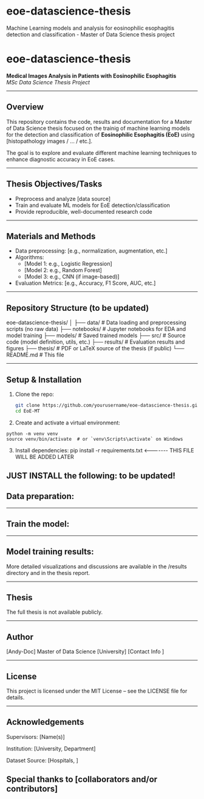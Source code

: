 # eoe-datascience-thesis
Machine Learning models and analysis for eosinophilic esophagitis detection and classification - Master of Data Science thesis project

# eoe-datascience-thesis

**Medical Images Analysis in Patients with Eosinophilic Esophagitis**  
_MSc Data Science Thesis Project_

---

## Overview

This repository contains the code, results and documentation for a Master of Data Science thesis focused on the trainig of machine learning models for the detection and classification of **Eosinophilic Esophagitis (EoE)** using [histopathology images / ... / etc.].

The goal is to explore and evaluate different machine learning techniques to enhance diagnostic accuracy in EoE cases.

---

## Thesis Objectives/Tasks

- Preprocess and analyze [data source]
- Train and evaluate ML models for EoE detection/classification
- Provide reproducible, well-documented research code

---

## Materials and Methods

- Data preprocessing: [e.g., normalization, augmentation, etc.]
- Algorithms:
  - [Model 1: e.g., Logistic Regression]
  - [Model 2: e.g., Random Forest]
  - [Model 3: e.g., CNN (if image-based)]
- Evaluation Metrics: [e.g., Accuracy, F1 Score, AUC, etc.]

---

## Repository Structure (to be updated)
eoe-datascience-thesis/
│
├── data/ # Data loading and preprocessing scripts (no raw data)
├── notebooks/ # Jupyter notebooks for EDA and model training
├── models/ # Saved trained models
├── src/ # Source code (model definition, utils, etc.)
├── results/ # Evaluation results and figures
├── thesis/ # PDF or LaTeX source of the thesis (if public)
└── README.md # This file


---

## Setup & Installation

1. Clone the repo:
   ```bash
   git clone https://github.com/yourusername/eoe-datascience-thesis.git
   cd EoE-MT

2. Create and activate a virtual environment:
```
python -m venv venv
source venv/bin/activate  # or `venv\Scripts\activate` on Windows
```

3. Install dependencies:
pip install -r requirements.txt <------- THIS FILE WILL BE ADDED LATER

**JUST INSTALL the following:**
to be updated!
---

## Data preparation:

---
## Train the model:

---
## Model training results:
More detailed visualizations and discussions are available in the /results directory and in the thesis report.

---
## Thesis
The full thesis is not available publicly.

---
## Author
[Andy-Doc]
Master of Data Science
[University]
[Contact Info ]

---
## License
This project is licensed under the MIT License – see the LICENSE file for details.

---
## Acknowledgements
Supervisors: [Name(s)]

Institution: [University, Department]

Dataset Source: [Hospitals, ]

Special thanks to [collaborators and/or contributors]
---

